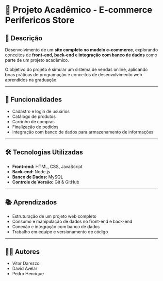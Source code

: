 # 🛒 Projeto Acadêmico - E-commerce Perifericos Store

## 📌 Descrição
Desenvolvimento de um **site completo no modelo e-commerce**, explorando conceitos de **front-end, back-end e integração com banco de dados** como parte de um projeto acadêmico.  

O objetivo do projeto é simular um sistema de vendas online, aplicando boas práticas de programação e conceitos de desenvolvimento web aprendidos na graduação.  

---

## 🚀 Funcionalidades
- Cadastro e login de usuários  
- Catálogo de produtos  
- Carrinho de compras  
- Finalização de pedidos  
- Integração com banco de dados para armazenamento de informações  

---

## 🛠️ Tecnologias Utilizadas
- **Front-end:** HTML, CSS, JavaScript
- **Back-end:** Node.js  
- **Banco de Dados:** MySQL  
- **Controle de Versão:** Git & GitHub  

---

## 📚 Aprendizados
- Estruturação de um projeto web completo  
- Consumo e manipulação de dados no front-end e back-end  
- Conexão e integração com banco de dados  
- Trabalho em equipe e versionamento de código  

---

## 👨‍💻 Autores
- Vitor Darezzo  
- David Avelar  
- Pedro Henrique
